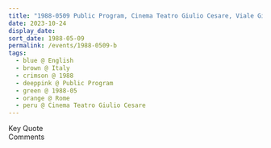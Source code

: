 ```yaml
---
title: "1988-0509 Public Program, Cinema Teatro Giulio Cesare, Viale Giulio Cesare, 229, Prati, Rome, Italy"
date: 2023-10-24
display_date: 
sort_date: 1988-05-09
permalink: /events/1988-0509-b
tags:
  - blue @ English
  - brown @ Italy
  - crimson @ 1988
  - deeppink @ Public Program
  - green @ 1988-05
  - orange @ Rome
  - peru @ Cinema Teatro Giulio Cesare
---
```


<wave-list>
  <list-title color="green" width="75">Key Quote</list-title>
  <list-item color="BlanchedAlmond"  width="200"></list-item>
  <list-item color="Lavender"></list-item>
  <list-item color="BlanchedAlmond"></list-item>
</wave-list>

<br>

<wave-list>
  <list-title color="green" width="75">Comments</list-title>
  <list-item color="BlanchedAlmond"  width="200"></list-item>
  <list-item color="Lavender"></list-item>
  <list-item color="BlanchedAlmond"></list-item>
</wave-list>